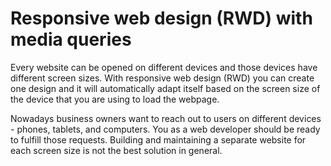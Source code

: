 # Responsive web design (RWD) with media queries

Every website can be opened on different devices and those devices have different screen sizes. With responsive web design (RWD) you can create one design and it will automatically adapt itself based on the screen size of the device that you are using to load the webpage.

Nowadays business owners want to reach out to users on different devices - phones, tablets, and computers. You as a web developer should be ready to fulfill those requests. Building and maintaining a separate website for each screen size is not the best solution in general.
